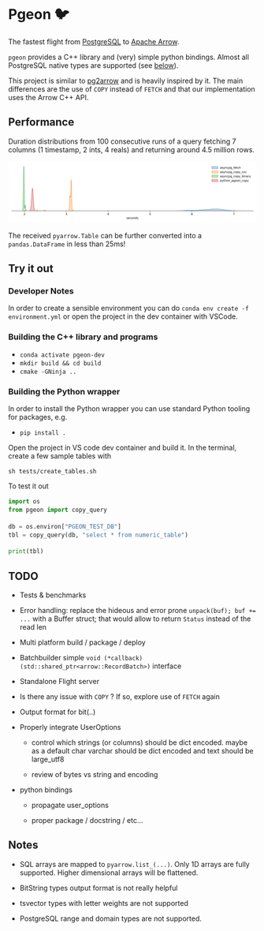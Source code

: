 # Pgeon 🐦

The fastest flight from [PostgreSQL](https://www.postgresql.org/) to [Apache Arrow](https://arrow.apache.org/).

`pgeon` provides a C++ library and (very) simple python bindings. Almost all
PostgreSQL native types are supported (see [below](#notes)).

This project is similar to [pg2arrow](https://github.com/heterodb/pg2arrow) and is heavily inspired by it. The main differences are the use of `COPY` instead of `FETCH` and that our implementation uses the Arrow C++ API.

## Performance

Duration distributions from 100 consecutive runs of a query fetching 7 columns (1 timestamp, 2 ints, 4 reals)
and returning around 4.5 million rows.

![](benchmarks/minute_bars.svg)

The received `pyarrow.Table` can be further converted into a `pandas.DataFrame` in less than 25ms!

## Try it out

### Developer Notes

In order to create a sensible environment you can do `conda env create -f environment.yml` or open the project in the dev container with VSCode.

### Building the C++ library and programs

- `conda activate pgeon-dev`
- `mkdir build && cd build`
- `cmake -GNinja ..`

### Building the Python wrapper

In order to install the Python wrapper you can use standard Python tooling for packages, e.g.

- `pip install .`

Open the project in VS code dev container and build it. In the terminal, create a few sample tables with

```shell
sh tests/create_tables.sh
```

To test it out

```python
import os
from pgeon import copy_query

db = os.environ["PGEON_TEST_DB"]
tbl = copy_query(db, "select * from numeric_table")

print(tbl)
```

## TODO

- Tests & benchmarks

- Error handling: replace the hideous and error prone `unpack(buf); buf += ...` with a Buffer struct; that would allow to return `Status` instead of the read len

- Multi platform build / package / deploy

- Batchbuilder simple `void (*callback)(std::shared_ptr<arrow::RecordBatch>)` interface

- Standalone Flight server

- Is there any issue with `COPY` ? If so, explore use of `FETCH` again

- Output format for bit(..)

- Properly integrate UserOptions

  - control which strings (or columns) should be dict encoded. maybe as a default char varchar should be dict encoded and text should be large_utf8

  - review of bytes vs string and encoding

- python bindings

  - propagate user_options

  - proper package / docstring / etc...

## Notes

- SQL arrays are mapped to `pyarrow.list_(...)`. Only 1D arrays are fully supported. Higher dimensional arrays will be flattened.

- BitString types output format is not really helpful

- tsvector types with letter weights are not supported

- PostgreSQL range and domain types are not supported.
